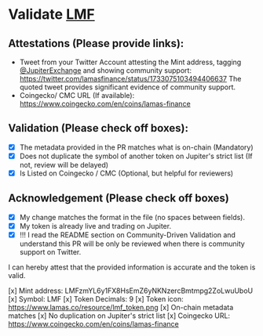 # Validate [LMF](https://solscan.io/token/LMFzmYL6y1FX8HsEmZ6yNKNzercBmtmpg2ZoLwuUboU)

## Attestations (Please provide links):
- Tweet from your Twitter Account attesting the Mint address, tagging [@JupiterExchange](https://twitter.com/JupiterExchange) and showing community support: https://twitter.com/lamasfinance/status/1733075103494406637 The quoted tweet provides significant evidence of community support.
- Coingecko/ CMC URL (If available): https://www.coingecko.com/en/coins/lamas-finance

## Validation (Please check off boxes):
- [x] The metadata provided in the PR matches what is on-chain (Mandatory)
- [x] Does not duplicate the symbol of another token on Jupiter's strict list (If not, review will be delayed)
- [x] Is Listed on Coingecko / CMC (Optional, but helpful for reviewers)  

## Acknowledgement (Please check off boxes)
- [x] My change matches the format in the file (no spaces between fields).
- [x] My token is already live and trading on Jupiter.
- [x] !!! I read the README section on Community-Driven Validation and understand this PR will be only be reviewed when there is community support on Twitter.

I can hereby attest that the provided information is accurate and the token is valid.

[x] Mint address: LMFzmYL6y1FX8HsEmZ6yNKNzercBmtmpg2ZoLwuUboU
[x] Symbol: LMF
[x] Token Decimals: 9
[x] Token icon: https://www.lamas.co/resource/lmf_token.png
[x] On-chain metadata matches
[x] No duplication on Jupiter's strict list
[x] Coingecko URL: https://www.coingecko.com/en/coins/lamas-finance
